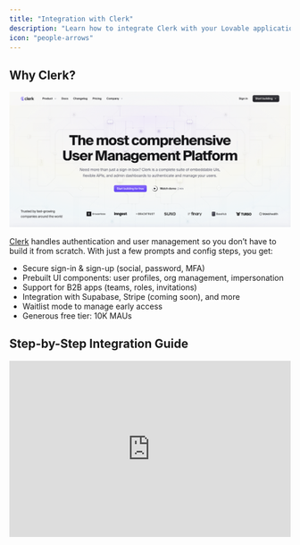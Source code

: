 ```yaml
---
title: "Integration with Clerk"
description: "Learn how to integrate Clerk with your Lovable application"
icon: "people-arrows"
---
```


## Why Clerk?

![What Is Clerk Pn](/images/what-is-clerk.png)

[Clerk](https://clerk.com) handles authentication and user management so you don’t have to build it from scratch. With just a few prompts and config steps, you get:

- Secure sign-in & sign-up (social, password, MFA)
- Prebuilt UI components: user profiles, org management, impersonation
- Support for B2B apps (teams, roles, invitations)
- Integration with Supabase, Stripe (coming soon), and more
- Waitlist mode to manage early access
- Generous free tier: 10K MAUs

## Step-by-Step Integration Guide

<iframe width="100%" height="315" src="https://www.youtube.com/embed/tyAsNwu_xCI?si=VHCGf2IlFRQzVLeD" title="YouTube video player" frameborder="0" allow="accelerometer; autoplay; clipboard-write; encrypted-media; gyroscope; picture-in-picture; web-share" referrerpolicy="strict-origin-when-cross-origin" allowfullscreen />

Here is a step-by-step guide:

      
          
          
          
        </Steps>
      </Step>
      
            ![Asana Clone Lovable Pn](/images/asana-clone-lovable.png)
          </Step>
          
          
          
        </Steps>
      </Step>
    </Steps>
  </Step>
  
    Use Clerk’s built-in waitlist to collect users pre-launch.

    
      
      
      
    </Steps>
  </Step>
  
      
      
      
      
        ![Clerk Organization Create Pn](/images/clerk-organization-create.png)
      </Step>
    </Steps>
    
  </Step>
  
    Troubleshoot your app as if you were a specific user.

    
      
      
      
    </Steps>
  </Step>
  
    **How to integrate:**

    
      
      
      </Step>
      
    </Steps>
  </Step>
  
    
      
      
      
      
    </Steps>
  </Step>
  
</Steps>

## Bonus: Build B2B Features in Minutes

Clerk supports:

- Role-based access for organizations
- Invite flows (email-based, pre-built UI)
- Organization profile customization (logo, name)
- Multi-org switching (e.g. Slack-style)

**Ask Lovable to:**

## Tips & Troubleshooting

- **Already using Supabase Auth?** You can switch to Clerk without rewriting your app logic. Just configure JWT correctly and swap auth provider.
- **Email customization:** Clerk lets you edit all transactional email templates (waitlist, invitations, approvals).
- **Mobile login**: Clerk supports passkeys, OTP, and SMS — no extra config needed in Dev Mode.
- **Compliance**: Clerk is SOC2, HIPAA, and GDPR compliant.

## Frequently Asked Questions (FAQ)

  
  
  
  </Accordion>
  
  
  
  
  
</AccordionGroup>

Want a question added to this FAQ? [Let us know on Discord](https://discord.gg/lovable-dev)\!

## Final Thoughts

Clerk turns authentication into a prompt. You don’t need to build it yourself.

**With just a few clicks and prompts, your app now has:**

- Secure, scalable authentication
- Team & organization management
- Impersonation tools for debugging
- Supabase-backed data and access control
- Custom domain support for a polished UX